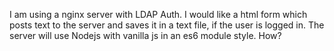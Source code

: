 I am using a nginx server with LDAP Auth. I would like a html form which posts text to the server and saves it in a text file, if the user is logged in. The server will use Nodejs with vanilla js in an es6 module style. How?